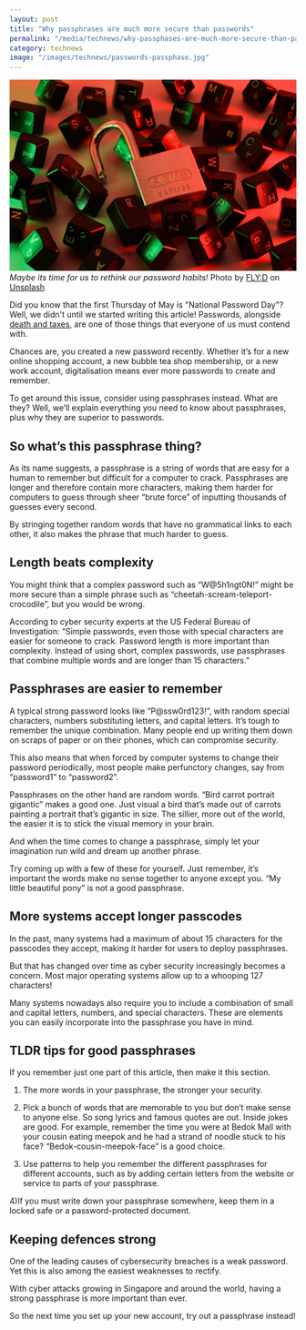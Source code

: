 ```yaml
---
layout: post
title: "Why passphrases are much more secure than passwords"
permalink: "/media/technews/why-passphases-are-much-more-secure-than-passwords"
category: technews
image: "/images/technews/passwords-passphase.jpg"
---
```


![Lock it up. cybersecurity. phassphase](/images/technews/passwords-passphase.jpg)
*Maybe its time for us to rethink our password habits!* 
Photo by <a href="https://unsplash.com/@flyd2069?utm_source=unsplash&utm_medium=referral&utm_content=creditCopyText">FLY:D</a> on <a href="https://unsplash.com/photos/zAhAUSdRLJ8?utm_source=unsplash&utm_medium=referral&utm_content=creditCopyText">Unsplash</a>
  
Did you know that the first Thursday of May is "National Password Day"? Well, we didn't until we started writing this article! Passwords, alongside [death and taxes](https://en.wikipedia.org/wiki/Death_and_taxes_(idiom)#:~:text=%22Death%20and%20taxes%22%20is%20a,certain%2C%20except%20death%20and%20taxes.), are one of those things that everyone of us must contend with.

Chances are, you created a new password recently. Whether it’s for a new online shopping account, a new bubble tea shop membership, or a new work account, digitalisation means ever more passwords to create and remember. 

To get around this issue, consider using passphrases instead. What are they? Well, we’ll explain everything you need to know about passphrases, plus why they are superior to passwords. 

## So what’s this passphrase thing? 

As its name suggests, a passphrase is a string of words that are easy for a human to remember but difficult for a computer to crack. Passphrases are longer and therefore contain more characters, making them harder for computers to guess through sheer “brute force” of inputting thousands of guesses every second. 

By stringing together random words that have no grammatical links to each other, it also makes the phrase that much harder to guess.  

## Length beats complexity 

You might think that a complex password such as “W@5h1ngt0N!” might be more secure than a simple phrase such as “cheetah-scream-teleport-crocodile”, but you would be wrong. 

According to cyber security experts at the US Federal Bureau of Investigation: “Simple passwords, even those with special characters are easier for someone to crack. Password length is more important than complexity. Instead of using short, complex passwords, use passphrases that combine multiple words and are longer than 15 characters.”

## Passphrases are easier to remember

A typical strong password looks like “P@ssw0rd123!”, with random special characters, numbers substituting letters, and capital letters. It’s tough to remember the unique combination. Many people end up writing them down on scraps of paper or on their phones, which can compromise security. 

This also means that when forced by computer systems to change their password periodically, most people make perfunctory changes, say from “password1” to “password2”.

Passphrases on the other hand are random words. “Bird carrot portrait gigantic” makes a good one. Just visual a bird that’s made out of carrots painting a portrait that’s gigantic in size. The sillier, more out of the world, the easier it is to stick the visual memory in your brain. 

And when the time comes to change a passphrase, simply let your imagination run wild and dream up another phrase. 

Try coming up with a few of these for yourself. Just remember, it’s important the words make no sense together to anyone except you. “My little beautiful pony” is not a good passphrase. 

## More systems accept longer passcodes

In the past, many systems had a maximum of about 15 characters for the passcodes they accept, making it harder for users to deploy passphrases. 

But that has changed over time as cyber security increasingly becomes a concern. Most major operating systems allow up to a whooping 127 characters!

Many systems nowadays also require you to include a combination of small and capital letters, numbers, and special characters. These are elements you can easily incorporate into the passphrase you have in mind. 

## TLDR tips for good passphrases

If you remember just one part of this article, then make it this section.

1) The more words in your passphrase, the stronger your security. 

2) Pick a bunch of words that are memorable to you but don’t make sense to anyone else. So song lyrics and famous quotes are out. Inside jokes are good. For example, remember the time you were at Bedok Mall with your cousin eating meepok and he had a strand of noodle stuck to his face? “Bedok-cousin-meepok-face” is a good choice. 

3) Use patterns to help you remember the different passphrases for different accounts, such as by adding certain letters from the website or service to parts of your passphrase. 

4)If you must write down your passphrase somewhere, keep them in a locked safe or a password-protected document. 

## Keeping defences strong
One of the leading causes of cybersecurity breaches is a weak password. Yet this is also among the easiest weaknesses to rectify. 

With cyber attacks growing in Singapore and around the world, having a strong passphrase is more important than ever. 

So the next time you set up your new account, try out a passphrase instead!

